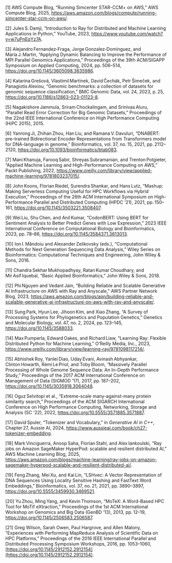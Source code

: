 [1] AWS Compute Blog, “Running Simcenter STAR-CCM+ on AWS,” AWS Compute Blog, 2025, https://aws.amazon.com/blogs/compute/running-simcenter-star-ccm-on-aws/.

[2] Jules S. Damji, “Introduction to Ray for Distributed and Machine Learning Applications in Python,” YouTube, 2023, https://www.youtube.com/watch?v=w7uPnEqYz7A.

[3] Alejandro Fernandez‑Fraga, Jorge Gonzalez‑Domínguez, and María J. Martin, “Applying Dynamic Balancing to Improve the Performance of MPI Parallel Genomics Applications,” Proceedings of the 39th ACM/SIGAPP Symposium on Applied Computing, 2024, pp. 506–514, https://doi.org/10.1145/3605098.3635986.

[4] Katarína Grešová, Vlastimil Martinek, David Čechák, Petr Šimeček, and Panagiotis Alexiou, “Genomic benchmarks: a collection of datasets for genomic sequence classification,” BMC Genomic Data, vol. 24, 2023, p. 25, https://doi.org/10.1186/s12863-023-01123-8.

[5] Nagakishore Jammula, Sriram Chockalingam, and Srinivas Aluru, “Parallel Read Error Correction for Big Genomic Datasets,” Proceedings of the 22nd IEEE International Conference on High Performance Computing (HiPC 2015), 2015.

[6] Yanrong Ji, Zhihan Zhou, Han Liu, and Ramana V. Davuluri, “DNABERT: pre-trained Bidirectional Encoder Representations from Transformers model for DNA-language in genome,” Bioinformatics, vol. 37, no. 15, 2021, pp. 2112–2120, https://doi.org/10.1093/bioinformatics/btab083.

[7] Mani Khanuja, Farooq Sabir, Shreyas Subramanian, and Trenton Potgieter, “Applied Machine Learning and High-Performance Computing on AWS,” Packt Publishing, 2022, https://www.oreilly.com/library/view/applied-machine-learning/9781803237015/.

[8] John Koons, Florian Riedel, Surendra Shankar, and Hans Lutz, “Mashup: Making Serverless Computing Useful for HPC Workflows via Hybrid Execution,” Proceedings of the 26th ACM International Symposium on High-Performance Parallel and Distributed Computing (HPDC ’21), 2021, pp. 150–161, https://doi.org/10.1145/3503221.3508407.

[9] Wei Liu, Shu Chen, and Anil Kumar, “CodonBERT: Using BERT for Sentiment Analysis to Better Predict Genes with Low Expression,” 2023 IEEE International Conference on Computational Biology and Bioinformatics, 2023, pp. 78–86, https://doi.org/10.1145/3584371.3613013.

[10] Ion I. Măndoiu and Alexander Zelikovsky (eds.), “Computational Methods for Next Generation Sequencing Data Analysis,” Wiley Series on Bioinformatics: Computational Techniques and Engineering, John Wiley & Sons, 2016.

[11] Chandra Sekhar Mukhopadhyay, Ratan Kumar Choudhary, and Mir Asif Iquebal, “Basic Applied Bioinformatics,” John Wiley & Sons, 2018.

[12] Phi Nguyen and Vedant Jain, “Building Reliable and Scalable Generative AI Infrastructure on AWS with Ray and Anyscale,” AWS Partner Network Blog, 2023, https://aws.amazon.com/blogs/apn/building-reliable-and-scalable-generative-ai-infrastructure-on-aws-with-ray-and-anyscale/.

[13] Sung Park, Hyun Lee, Jihoon Kim, and Xiao Zhang, “A Survey of Processing Systems for Phylogenetics and Population Genetics,” Genetics and Molecular Biology, vol. 47, no. 2, 2024, pp. 123–145, https://doi.org/10.1145/3588033.

[14] Max Pumperla, Edward Oakes, and Richard Liaw, “Learning Ray: Flexible Distributed Python for Machine Learning,” O’Reilly Media, Inc., 2023, https://www.oreilly.com/library/view/learning-ray/9781098117214/.

[15] Abhishek Roy, Yanlei Diao, Uday Evani, Avinash Abhyankar, Clinton Howarth, Rémi Le Priol, and Toby Bloom, “Massively Parallel Processing of Whole Genome Sequence Data: An In-Depth Performance Study,” Proceedings of the 2017 ACM International Conference on Management of Data (SIGMOD ’17), 2017, pp. 187–202, https://doi.org/10.1145/3035918.3064048.

[16] Oguz Selvitopi et al., “Extreme-scale many-against-many protein similarity search,” Proceedings of the ACM SIGARCH International Conference on High Performance Computing, Networking, Storage and Analysis (SC ’22), 2022, https://doi.org/10.5555/3571885.3571887.

[17] David Spuler, “Tokenizer and Vocabulary,” in *Generative AI in C++*, Chapter 27, Aussie AI, 2024, https://www.aussieai.com/book/ch27-tokenizer-embedding.

[18] Mark Vinciguerra, Anoop Saha, Florian Stahl, and Alex Iankoulski, “Ray jobs on Amazon SageMaker HyperPod: scalable and resilient distributed AI,” AWS Machine Learning Blog, 2025, https://aws.amazon.com/blogs/machine-learning/ray-jobs-on-amazon-sagemaker-hyperpod-scalable-and-resilient-distributed-ai/.

[19] Feng Zhang, Mei Xu, and Kai Lin, “LSHvec: A Vector Representation of DNA Sequences Using Locality Sensitive Hashing and FastText Word Embeddings,” Bioinformatics, vol. 37, no. 21, 2021, pp. 3890–3897, https://doi.org/10.5555/3459930.3469521.

[20] Yu Zhou, Ming Yang, and Kevin Thomson, “MoTeX: A Word-Based HPC Tool for MoTif eXtraction,” Proceedings of the 1st ACM International Workshop on Genomics and Big Data (GenBD ’13), 2013, pp. 12–19, https://doi.org/10.1145/2506583.2506587.

[21] Greg Wilson, Sarah Owen, Paul Hargrove, and Allen Malony, “Experiences with Performing MapReduce Analysis of Scientific Data on HPC Platforms,” Proceedings of the 2016 IEEE International Parallel and Distributed Processing Symposium Workshops, 2016, pp. 1053–1060, [https://doi.org/10.1145/2912152.2912154](https://doi.org/10.1145/2912152.2912154).
